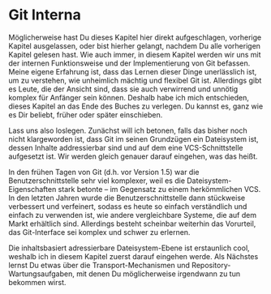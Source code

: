<!--# Git Internals-->
# Git Interna

<!--You may have skipped to this chapter from a previous chapter, or you may have gotten here after reading the rest of the book — in either case, this is where you’ll go over the inner workings and implementation of Git. I found that learning this information was fundamentally important to understanding how useful and powerful Git is, but others have argued to me that it can be confusing and unnecessarily complex for beginners. Thus, I’ve made this discussion the last chapter in the book so you could read it early or later in your learning process. I leave it up to you to decide.-->

Möglicherweise hast Du dieses Kapitel hier direkt aufgeschlagen, vorherige Kapitel ausgelassen, oder bist hierher gelangt, nachdem Du alle vorherigen Kapitel gelesen hast. Wie auch immer, in diesem Kapitel werden wir uns mit der internen Funktionsweise und der Implementierung von Git befassen. Meine eigene Erfahrung ist, dass das Lernen dieser Dinge unerlässlich ist, um zu verstehen, wie unheimlich mächtig und flexibel Git ist. Allerdings gibt es Leute, die der Ansicht sind, dass sie auch verwirrend und unnötig komplex für Anfänger sein können. Deshalb habe ich mich entschieden, dieses Kapitel an das Ende des Buches zu verlegen. Du kannst es, ganz wie es Dir beliebt, früher oder später einschieben.

<!--Now that you’re here, let’s get started. First, if it isn’t yet clear, Git is fundamentally a content-addressable filesystem with a VCS user interface written on top of it. You’ll learn more about what this means in a bit.-->

Lass uns also loslegen. Zunächst will ich betonen, falls das bisher noch nicht klargeworden ist, dass Git im seinen Grundzügen ein Dateisystem ist, dessen Inhalte addressierbar sind und auf dem eine VCS-Schnittstelle aufgesetzt ist. Wir werden gleich genauer darauf eingehen, was das heißt.

<!--In the early days of Git (mostly pre 1.5), the user interface was much more complex because it emphasized this filesystem rather than a polished VCS. In the last few years, the UI has been refined until it’s as clean and easy to use as any system out there; but often, the stereotype lingers about the early Git UI that was complex and difficult to learn.-->

In den frühen Tagen von Git (d.h. vor Version 1.5) war die Benutzerschnittstelle sehr viel komplexer, weil es die Dateisystem-Eigenschaften stark betonte – im Gegensatz zu einem herkömmlichen VCS. In den letzten Jahren wurde die Benutzerschnittstelle dann stückweise verbessert und verfeinert, sodass es heute so einfach verständlich und einfach zu verwenden ist, wie andere vergleichbare Systeme, die auf dem Markt erhältlich sind. Allerdings besteht scheinbar weiterhin das Vorurteil, das Git-Interface sei komplex und schwer zu erlernen.

<!--The content-addressable filesystem layer is amazingly cool, so I’ll cover that first in this chapter; then, you’ll learn about the transport mechanisms and the repository maintenance tasks that you may eventually have to deal with.-->

Die inhaltsbasiert adressierbare Dateisystem-Ebene ist erstaunlich cool, weshalb ich in diesem Kapitel zuerst darauf eingehen werde. Als Nächstes lernst Du etwas über die Transport-Mechanismen und Repository-Wartungsaufgaben, mit denen Du möglicherweise irgendwann zu tun bekommen wirst.

<!--# Plumbing and Porcelain-->